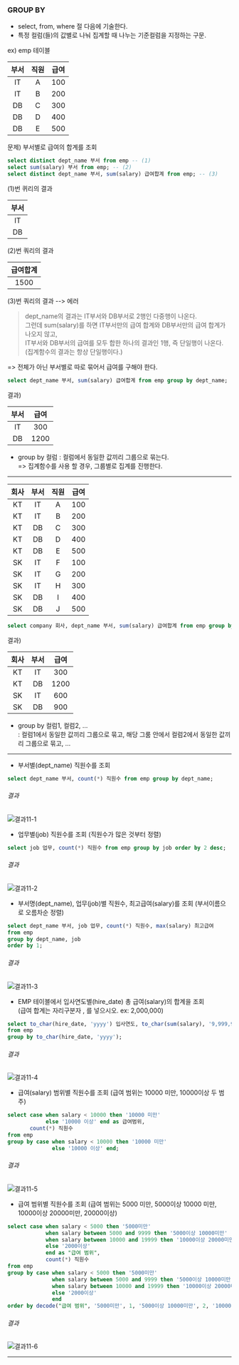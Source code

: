 
### GROUP BY
- select, from, where 절 다음에 기술한다.
- 특정 컬럼(들)의 값별로 나눠 집계할 때 나누는 기준컬럼을 지정하는 구문.

ex) emp 테이블

| 부서 | 직원 | 급여 |  
|:---:|:---:|:---:|
|  IT  |  A  | 100 | 
|  IT  |  B  | 200 |
|  DB  |  C  | 300 |
|  DB  |  D  | 400 |
|  DB  |  E  | 500 |

문제) 부서별로 급여의 합계를 조회  

```sql
select distinct dept_name 부서 from emp -- (1)
select sum(salary) 부서 from emp; -- (2)
select distinct dept_name 부서, sum(salary) 급여합계 from emp; -- (3)
```

(1)번 퀴리의 결과

| 부서 |
|:----:|
|  IT  |
|  DB  |

(2)번 쿼리의 결과

| 급여합계 |
|:---:|
| 1500 |

(3)번 쿼리의 결과 --> 에러  
 > dept_name의 결과는 IT부서와 DB부서로 2행인 다중행이 나온다.  
그런데 sum(salary)를 하면 IT부서만의 급여 합계와 DB부서만의 급여 합계가 나오지 않고,  
IT부서와 DB부서의 급여를 모두 합한 하나의 결과인 1행, 즉 단일행이 나온다.  
(집계함수의 결과는 항상 단일행이다.)

=> 전체가 아닌 부서별로 따로 묶어서 급여를 구해야 한다.

```sql
select dept_name 부서, sum(salary) 급여합계 from emp group by dept_name;
```

결과)

| 부서 | 급여 |
|:----:|:----:|
|  IT  | 300 |
|  DB  | 1200 |

- group by 컬럼 : 컬럼에서 동일한 값끼리 그룹으로 묶는다.  
=> 집계함수를 사용 할 경우, 그룹별로 집계를 진행한다.

****

| 회사 | 부서 | 직원 | 급여 |  
|:----:|:---:|:---:|:---:|
|  KT  |  IT  |  A  | 100 | 
|  KT  |  IT  |  B  | 200 |
|  KT  |  DB  |  C  | 300 |
|  KT  |  DB  |  D  | 400 |
|  KT  |  DB  |  E  | 500 |
|  SK  |  IT  |  F  | 100 | 
|  SK  |  IT  |  G  | 200 |
|  SK  |  IT  |  H  | 300 |
|  SK  |  DB  |  I  | 400 |
|  SK  |  DB  |  J  | 500 |

```sql
select company 회사, dept_name 부서, sum(salary) 급여합계 from emp group by company, dept_name;
```

결과)

| 회사 | 부서 | 급여 |
|:----:|:----:|:----:|
|  KT  |  IT  | 300 |
|  KT  |  DB  | 1200 |
|  SK  |  IT  | 600 |
|  SK  |  DB  | 900 |

- group by 컬럼1, 컬럼2, ...  
: 컬럼1에서 동일한 값끼리 그룹으로 묶고, 해당 그룸 안에서 컬럼2에서 동일한 값끼리 그룹으로 묶고, ...

****

- 부서별(dept_name) 직원수를 조회

```sql
select dept_name 부서, count(*) 직원수 from emp group by dept_name;
```

###### 결과

![결과11-1](/image_file/결과11-1.png)

- 업무별(job) 직원수를 조회 (직원수가 많은 것부터 정렬)

```sql
select job 업무, count(*) 직원수 from emp group by job order by 2 desc;
```

###### 결과

![결과11-2](/image_file/결과11-2.png)

- 부서명(dept_name), 업무(job)별 직원수, 최고급여(salary)를 조회 (부서이름으로 오름차순 정렬)

```sql
select dept_name 부서, job 업무, count(*) 직원수, max(salary) 최고급여
from emp
group by dept_name, job
order by 1;
```

###### 결과

![결과11-3](/image_file/결과11-3.png)

- EMP 테이블에서 입사연도별(hire_date) 총 급여(salary)의 합계을 조회  
(급여 합계는 자리구분자 , 를 넣으시오. ex: 2,000,000)

```sql
select to_char(hire_date, 'yyyy') 입사연도, to_char(sum(salary), '9,999,999') "총 급여"
from emp
group by to_char(hire_date, 'yyyy');
```

###### 결과

![결과11-4](/image_file/결과11-4.png)

- 급여(salary) 범위별 직원수를 조회 (급여 범위는 10000 미만,  10000이상 두 범주)

```sql
select case when salary < 10000 then '10000 미만'
            else '10000 이상' end as 급여범위,
       count(*) 직원수
from emp 
group by case when salary < 10000 then '10000 미만'
              else '10000 이상' end;
```

###### 결과

![결과11-5](/image_file/결과11-5.png)

- 급여 범위별 직원수를 조회 (급여 범위는 5000 미만, 5000이상 10000 미만, 10000이상 20000미만, 20000이상)

```sql
select case when salary < 5000 then '5000미만'
            when salary between 5000 and 9999 then '5000이상 10000미만'
            when salary between 10000 and 19999 then '10000이상 20000미만'
            else '2000이상'
            end as "급여 범위", 
            count(*) 직원수
from emp
group by case when salary < 5000 then '5000미만'
              when salary between 5000 and 9999 then '5000이상 10000미만'
              when salary between 10000 and 19999 then '10000이상 20000미만'
              else '2000이상'
              end
order by decode("급여 범위", '5000미만', 1, '5000이상 10000미만', 2, '10000이상 20000미만', 3, 4);
```

###### 결과

![결과11-6](/image_file/결과11-6.png)

****


